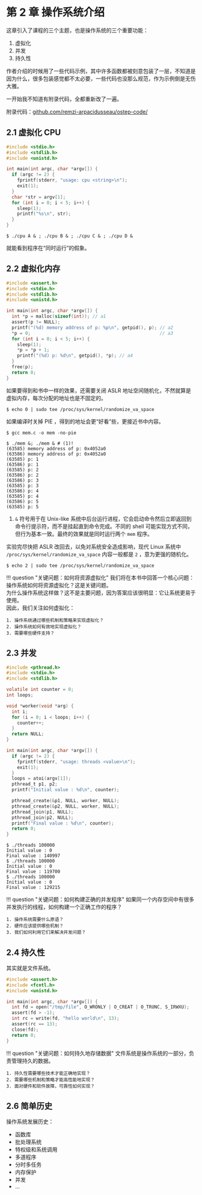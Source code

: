 # 第 2 章 操作系统介绍

这章引入了课程的三个主题，也是操作系统的三个重要功能：

1. 虚拟化
2. 并发
3. 持久性

作者介绍的时候用了一些代码示例，其中许多函数都被刻意包装了一层，不知道是因为什么，很多包装感觉都不太必要，一些代码也没那么规范，作为示例倒是无伤大雅。

一开始我不知道有附录代码，全都重新改了一遍。

附录代码：[github.com/remzi-arpacidusseau/ostep-code/](https://github.com/remzi-arpacidusseau/ostep-code/)

## 2.1 虚拟化 CPU

```c title='cpu.c' hl_lines='3 11 12'
#include <stdio.h>
#include <stdlib.h>
#include <unistd.h>

int main(int argc, char *argv[]) {
  if (argc != 2) {
    fprintf(stderr, "usage: cpu <string>\n");
    exit(1);
  }
  char *str = argv[1];
  for (int i = 0; i < 5; i++) {
    sleep(1);
    printf("%s\n", str);
  }
}
```

```shell
$ ./cpu A & ; ./cpu B & ; ./cpu C & ; ./cpu D &
```

就能看到程序在“同时运行”的假象。

## 2.2 虚拟化内存

```c title='mem.c' hl_lines='4 9 11 12 16'
#include <assert.h>
#include <stdio.h>
#include <stdlib.h>
#include <unistd.h>

int main(int argc, char *argv[]) {
  int *p = malloc(sizeof(int)); // a1
  assert(p != NULL);
  printf("(%d) memory address of p: %p\n", getpid(), p); // a2
  *p = 0;                                                // a3
  for (int i = 0; i < 5; i++) {
    sleep(1);
    *p = *p + 1;
    printf("(%d) p: %d\n", getpid(), *p); // a4
  }
  free(p);
  return 0;
}
```

如果要得到和书中一样的效果，还需要关闭 ASLR 地址空间随机化，不然就算是虚拟内存，每次分配的地址也是不固定的。

```shell
$ echo 0 | sudo tee /proc/sys/kernel/randomize_va_space
```

如果编译时关掉 PIE ，得到的地址会更“好看”些，更接近书中内容。

```shell
$ gcc mem.c -o mem -no-pie
```

```shell
$ ./mem &; ./mem & # (1)!
(63585) memory address of p: 0x4052a0
(63586) memory address of p: 0x4052a0
(63585) p: 1
(63586) p: 1
(63585) p: 2
(63586) p: 2
(63586) p: 3
(63585) p: 3
(63586) p: 4
(63585) p: 4
(63586) p: 5
(63585) p: 5
```

1. `&` 符号用于在 Unix-like 系统中后台运行进程，它会启动命令然后立即返回到命令行提示符，而不是挂起直到命令完成。不同的 shell 可能实现方式不同，但行为基本一致。最终的效果就是同时运行两个 `mem` 程序。

实验完尽快把 ASLR 改回去，以免对系统安全造成影响，现代 Linux 系统中 `/proc/sys/kernel/randomize_va_space` 内容一般都是 `2` ，意为更强的随机化。

```shell
$ echo 2 | sudo tee /proc/sys/kernel/randomize_va_space
```

!!! question "关键问题：如何将资源虚拟化"
    我们将在本书中回答一个核心问题：操作系统如何将资源虚拟化？这是关键问题。  
    为什么操作系统这样做？这不是主要问题，因为答案应该很明显：它让系统更易于使用。  
    因此，我们关注如何虚拟化：

    1. 操作系统通过哪些机制和策略来实现虚拟化？
    2. 操作系统如何有效地实现虚拟化？
    3. 需要哪些硬件支持？

## 2.3 并发

```c title='threads.c' hl_lines="1 25-28"
#include <pthread.h>
#include <stdio.h>
#include <stdlib.h>

volatile int counter = 0;
int loops;

void *worker(void *arg) {
  int i;
  for (i = 0; i < loops; i++) {
    counter++;
  }
  return NULL;
}

int main(int argc, char *argv[]) {
  if (argc != 2) {
    fprintf(stderr, "usage: threads <value>\n");
    exit(1);
  }
  loops = atoi(argv[1]);
  pthread_t p1, p2;
  printf("Initial value : %d\n", counter);

  pthread_create(&p1, NULL, worker, NULL);
  pthread_create(&p2, NULL, worker, NULL);
  pthread_join(p1, NULL);
  pthread_join(p2, NULL);
  printf("Final value : %d\n", counter);
  return 0;
}
```

```shell
$ ./threads 100000
Initial value : 0
Final value : 140997
$ ./threads 100000
Initial value : 0
Final value : 119700
$ ./threads 100000
Initial value : 0
Final value : 129215
```

!!! question "关键问题：如何构建正确的并发程序"
    如果同一个内存空间中有很多并发执行的线程，如何构建一个正确工作的程序？  

    1. 操作系统需要什么原语？
    2. 硬件应该提供哪些机制？
    3. 我们如何利用它们来解决并发问题？

## 2.4 持久性

其实就是文件系统。

```c title='io.c'
#include <assert.h>
#include <fcntl.h>
#include <unistd.h>

int main(int argc, char *argv[]) {
  int fd = open("/tmp/file", O_WRONLY | O_CREAT | O_TRUNC, S_IRWXU);
  assert(fd > -1);
  int rc = write(fd, "hello world\n", 13);
  assert(rc == 13);
  close(fd);
  return 0;
}
```

!!! question "关键问题：如何持久地存储数据"
    文件系统是操作系统的一部分，负责管理持久的数据。  

    1. 持久性需要哪些技术才能正确地实现？
    2. 需要哪些机制和策略才能高性能地实现？
    3. 面对硬件和软件故障，可靠性如何实现？

## 2.6 简单历史

操作系统发展历史：

- 函数库
- 批处理系统
- 特权级和系统调用
- 多道程序
- 分时多任务
- 内存保护
- 并发
- ...

